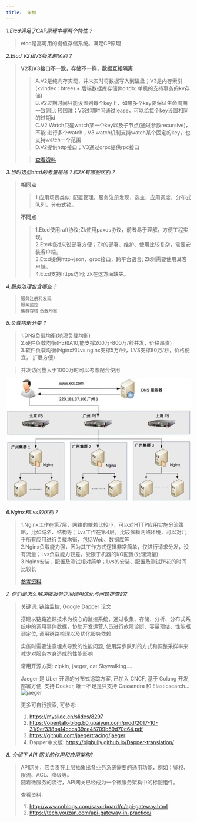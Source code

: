 ```yaml
---
title:  架构
---
```

_1.Etcd满足了CAP原理中哪两个特性？_

> etcd是高可用的键值存储系统。满足CP原理       

_2.Etcd V2和V3版本的区别？_

> **V2和V3接口不一致，存储不一样，数据互相隔离**
>
>> A.V2是纯内存实现，并未实时将数据写入到磁盘；V3是内存索引(kvindex
: btree) + 后端数据库存储(boltdb: 单机的支持事务的kv存储)       
>> B.V2过期时间只能设置到每个key上，如果多个key要保证生命周期一致则比
较困难；V3过期时间通过lease，可以给每个key设置相同的过期id         
>> C.V2 Watch只能watch某一个key以及子节点(通过参数recursive)，不能
进行多个watch；V3 watch机制支持watch某个固定的key，也支持watch一个范围            
>> D.V2提供http接口；V3通过grpc提供rpc接口       
>
>> [查看资料](http://jolestar.com/etcd-architecture/)

_3.当时选型etcd的考量是啥？和ZK有哪些区别？_

> **相同点**
>
>> 1.应用场景类似: 配置管理，服务注册发现，选主，应用调度，分布式队列，分布式锁。  
>
> **不同点**
>
>> 1.Etcd使用raft协议;Zk使用paxos协议，前者易于理解，方便工程实现。  
>> 2.Etcd相对来说部署方便；Zk的部署、维护、使用比较复杂，需要安装客户端。  
>> 3.Etcd提供http+json，grpc接口，跨平台语言; Zk则需要使用其客户端。  
>> 4.Etcd支持https访问; Zk在这方面缺失。  

_4.服务治理包含哪些？_

> `服务注册和发现`  
> `服务监控`  
> `集群容错`
> `负载均衡`  

_5.负载均衡分类？_

> 1.DNS负载均衡(地理负载均衡)  
> 2.硬件负载均衡(F5和A10,能支撑200万-800万/秒并发，价格昂贵)  
> 3.软件负载均衡(Nginx和Lvs,nginx支撑5万/秒，LVS支撑80万/秒，价格便宜，
扩展方便)

> 并发访问量大于1000万时可以考虑配合使用

![](/static/images/load_balance.jpeg)

_6.Nginx和Lvs的区别？_

> 1.Nginx工作在第7层，网络的依赖比较小，可以对HTTP应用实施分流策略，比如域名、结构等；Lvs工作在第4层，比较依赖网络环境，可以对几乎所有应用进行负载均衡，包括Web、数据库等          
> 2.Nginx负载能力强，因为其工作方式逻辑非常简单，仅进行请求分发，没有流量；Lvs负载能力较差，受限于机器的I/O配置(处理流量)  
> 3.Nginx安装，配置及测试相对简单；Lvs的安装、配置及测试所花的时间比较长
>
> [参考资料](https://blog.csdn.net/barnetthe/article/details/48784233)

_7. 你们是怎么解决微服务之间调用优化与问题排查的?_

> 关键词: 链路监控, Google Dapper 论文  
> 
> 搭建以链路追踪技术为核心的监控系统，通过收集、存储、分析、分布式系统中的调用事件数据，协助开发运营人员进行故障诊断、容量预估、性能瓶颈定位, 调用链路梳理以及优化服务依赖  
> 
> 实施时需要注意埋点导致的性能问题, 使用异步队列的方式和调整采样率来减少对服务本身造成的性能影响  
> 
> 常用开源方案: zipkin, jaeger, cat,Skywalking.....  
> 
> Jaeger 是 Uber 开源的分布式追踪方案, 已加入 CNCF, 基于 Golang 开发, 部署方便, 支持 Docker, 唯一不足是只支持 Cassandra 和 Elasticsearch...
> ![jaeger](https://camo.githubusercontent.com/afa87494e0753b4b1f5719a2f35aa5263859dffb/687474703a2f2f6a61656765722e72656164746865646f63732e696f2f656e2f6c61746573742f696d616765732f6a61656765722d766563746f722e737667)  
> 
> 更多可自行搜索, 可参考:  
> 1. https://myslide.cn/slides/8297
> 2. https://opentalk-blog.b0.upaiyun.com/prod/2017-10-31/9ef338ba14ccca39ce45709b59d70c64.pdf
> 3. https://github.com/jaegertracing/jaeger
> 4. Dapper中文版: https://bigbully.github.io/Dapper-translation/

_8. 介绍下 API 网关的作用和应用架构?_

> API网关，它负责在上层抽象出各业务系统需要的通用功能，例如：鉴权、限流、ACL、降级等。  
> 随着微服务的流行，API网关已经成为一个微服务架构中的标配组件。  
> 
> 查看资料:  
> 1. http://www.cnblogs.com/savorboard/p/api-gateway.html
> 2. https://tech.youzan.com/api-gateway-in-practice/
